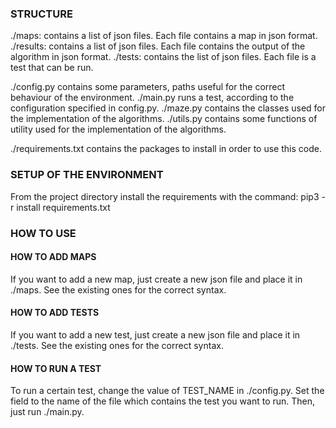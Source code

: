 ### STRUCTURE

./maps: contains a list of json files. Each file contains a map in json format.
./results: contains a list of json files. Each file contains the output of the algorithm in json format.
./tests: contains the list of json files. Each file is a test that can be run.

./config.py contains some parameters, paths useful for the correct behaviour of the environment.
./main.py runs a test, according to the configuration specified in config.py.
./maze.py contains the classes used for the implementation of the algorithms.
./utils.py contains some functions of utility used for the implementation of the algorithms.

./requirements.txt contains the packages to install in order to use this code.

### SETUP OF THE ENVIRONMENT
From the project directory install the requirements with the command: pip3 -r install requirements.txt

### HOW TO USE

#### HOW TO ADD MAPS
If you want to add a new map, just create a new json file and place it in ./maps. See the existing ones for the correct syntax.

#### HOW TO ADD TESTS
If you want to add a new test, just create a new json file and place it in ./tests. See the existing ones for the correct syntax.

#### HOW TO RUN A TEST
To run a certain test, change the value of TEST_NAME in ./config.py. Set the field to the name of the file which contains the test you want to run.
Then, just run ./main.py.
